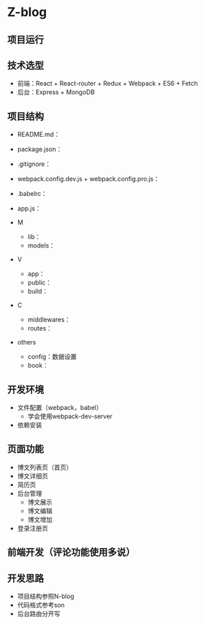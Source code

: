 # Z-blog

## 项目运行


## 技术选型
- 前端：React + React-router + Redux + Webpack + ES6 + Fetch
- 后台：Express + MongoDB

## 项目结构
- README.md：
- package.json：
- .gitignore：
- webpack.config.dev.js + webpack.config.pro.js：
- .babelrc：
- app.js：

- M
  - lib：
  - models：

- V
  - app：
  - public：
  - build：

- C
  - middlewares：
  - routes：

- others
  - config：数据设置
  - book：

## 开发环境
- 文件配置（webpack，babel）
    - 学会使用webpack-dev-server
- 依赖安装

## 页面功能
- 博文列表页（首页）
- 博文详细页
- 简历页
- 后台管理
    - 博文展示
    - 博文编辑
    - 博文增加
- 登录注册页

## 前端开发（评论功能使用多说）

## 开发思路
- 项目结构参照N-blog
- 代码格式参考son
- 后台路由分开写


